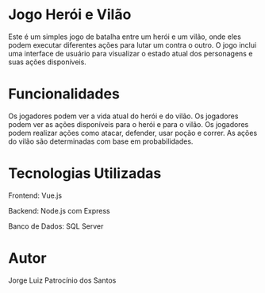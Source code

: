 # Jogo Herói e Vilão
Este é um simples jogo de batalha entre um herói e um vilão, onde eles podem executar diferentes ações para lutar um contra o outro. O jogo inclui uma interface de usuário para visualizar o estado atual dos personagens e suas ações disponíveis.

# Funcionalidades
Os jogadores podem ver a vida atual do herói e do vilão.
Os jogadores podem ver as ações disponíveis para o herói e para o vilão.
Os jogadores podem realizar ações como atacar, defender, usar poção e correr.
As ações do vilão são determinadas com base em probabilidades.

# Tecnologias Utilizadas
Frontend: Vue.js

Backend: Node.js com Express

Banco de Dados: SQL Server

# Autor
Jorge Luiz Patrocínio dos Santos
